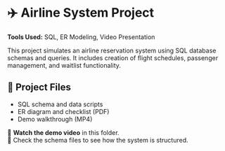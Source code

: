 # ✈️ Airline System Project

**Tools Used:** SQL, ER Modeling, Video Presentation

This project simulates an airline reservation system using SQL database schemas and queries. It includes creation of flight schedules, passenger management, and waitlist functionality.

## 📁 Project Files
- SQL schema and data scripts
- ER diagram and checklist (PDF)
- Demo walkthrough (MP4)

🎥 **Watch the demo video** in this folder.  
📄 Check the schema files to see how the system is structured.
